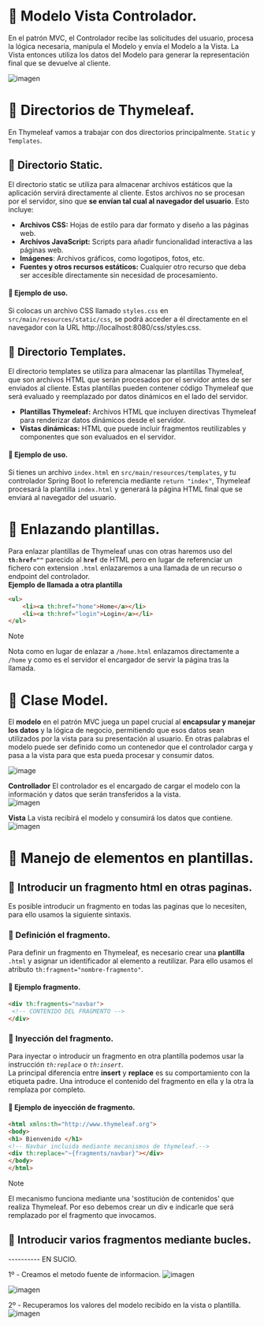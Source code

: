# 📌 Modelo Vista Controlador.
En el patrón MVC, el Controlador recibe las solicitudes del usuario, procesa la lógica necesaria, manipula el Modelo y envía el Modelo a la Vista. La Vista entonces utiliza los datos del Modelo para generar la representación final que se devuelve al cliente.
   
![imagen](https://github.com/user-attachments/assets/34925c2d-f520-431c-b3ae-37f27ff6f6f4)


# 📌 Directorios de Thymeleaf.
En Thymeleaf vamos a trabajar con dos directorios principalmente. `Static` y `Templates`.

## 🔸 Directorio Static.
El directorio static se utiliza para almacenar archivos estáticos que la aplicación servirá directamente al cliente. Estos archivos no se procesan por el servidor, sino que **se envían tal cual al navegador del usuario**. Esto incluye:

- **Archivos CSS:** Hojas de estilo para dar formato y diseño a las páginas web.
- **Archivos JavaScript:** Scripts para añadir funcionalidad interactiva a las páginas web.
- **Imágenes**: Archivos gráficos, como logotipos, fotos, etc.
- **Fuentes y otros recursos estáticos:** Cualquier otro recurso que deba ser accesible directamente sin necesidad de procesamiento.

#### 🧮 Ejemplo de uso. 
Si colocas un archivo CSS llamado `styles.css` en `src/main/resources/static/css`, se podrá acceder a él directamente en el navegador con la URL http://localhost:8080/css/styles.css.

## 🔸 Directorio Templates.
El directorio templates se utiliza para almacenar las plantillas Thymeleaf, que son archivos HTML que serán procesados por el servidor antes de ser enviados al cliente. Estas plantillas pueden contener código Thymeleaf que será evaluado y reemplazado por datos dinámicos en el lado del servidor.
- **Plantillas Thymeleaf:** Archivos HTML que incluyen directivas Thymeleaf para renderizar datos dinámicos desde el servidor.
- **Vistas dinámicas:** HTML que puede incluir fragmentos reutilizables y componentes que son evaluados en el servidor.

#### 🧮 Ejemplo de uso.
Si tienes un archivo `index.html` en `src/main/resources/templates`, y tu controlador Spring Boot lo referencia mediante `return "index"`, Thymeleaf procesará la plantilla `index.html` y generará la página HTML final que se enviará al navegador del usuario.


# 📌 Enlazando plantillas.
Para enlazar plantillas de Thymeleaf unas con otras haremos uso del **`th:href=""`** parecido al **`href`** de HTML pero en lugar de referenciar un fichero con extension `.html` enlazaremos a una llamada de un recurso o endpoint del controlador.    
**Ejemplo de llamada a otra plantilla**    
```html
<ul>
    <li><a th:href="home">Home</a></li>
    <li><a th:href="login">Login</a></li>
</ul>
```
>[!NOTE]
>Nota como en lugar de enlazar a `/home.html` enlazamos directamente a `/home` y como es el servidor el encargador de servir la página tras la llamada. 

# 📌 Clase Model.
El **modelo** en el patrón MVC juega un papel crucial al **encapsular y manejar los datos** y la lógica de negocio, permitiendo que esos datos sean utilizados por la vista para su presentación al usuario.
En otras palabras el modelo puede ser definido como un contenedor que el controlador carga y pasa a la vista para que esta pueda procesar y consumir datos.

![image](https://github.com/user-attachments/assets/05b1f176-e3d8-4434-bd90-e16f1b040d0c)


   
**Controllador** 
El controlador es el encargado de cargar el modelo con la información y datos que serán transferidos a la vista.    
![imagen](https://github.com/user-attachments/assets/98944692-448b-4185-8d2a-651c347976a7)
   
**Vista** 
La vista recibirá el modelo y consumirá los datos que contiene.   
![imagen](https://github.com/user-attachments/assets/9fbe0fdf-2b85-4fb5-ba03-5fb262b6cf19)



# 📌 Manejo de elementos en plantillas.

## 📍 Introducir un fragmento html en otras paginas.
Es posible introducir un fragmento en todas las paginas que lo necesiten, para ello usamos la siguiente sintaxis.

### 🔸 Definición el fragmento.
Para definir un fragmento en Thymeleaf, es necesario crear una **plantilla** `.html` y asignar un identificador al elemento a reutilizar. Para ello usamos el atributo `th:fragment="nombre-fragmento"`.     
    
#### 🧮 Ejemplo fragmento.
```html
<div th:fragments="navbar">
 <!-- CONTENIDO DEL FRAGMENTO -->
</div>
```
### 🔸 Inyección del fragmento.
Para inyectar o introducir un fragmento en otra plantilla podemos usar la instrucción *`th:replace`*  o *`th:insert`*.    
La principal diferencia entre **insert** y **replace** es su comportamiento con la etiqueta padre. Una introduce el contenido del fragmento en ella y la otra la remplaza por completo.
    
#### 🧮 Ejemplo de inyección de fragmento.
```html
<html xmlns:th="http://www.thymeleaf.org">
<body>
<h1> Bienvenido </h1>
<!-- Navbar incluida mediante mecanismos de thymeleaf.-->
<div th:replace="~{fragments/navbar}"></div>
</body>
</html>

```

>[!Note]
> El mecanismo funciona mediante una 'sostitución de contenidos' que realiza Thymeleaf. Por eso debemos crear un div e indicarle que será remplazado por el fragmento que invocamos.

## 📍 Introducir varios fragmentos mediante bucles.


---------- EN SUCIO.

1º - Creamos el metodo fuente de informacion.
![imagen](https://github.com/user-attachments/assets/5ac8a974-340b-4d09-a820-eeaef0f47d45)

![imagen](https://github.com/user-attachments/assets/35ae8bd0-f416-45a3-a1a2-ff0df8e35001)


2º - Recuperamos los valores del modelo recibido en la vista o plantilla.
![imagen](https://github.com/user-attachments/assets/c5398957-9c9d-4511-b2bc-7573746a1f47)

